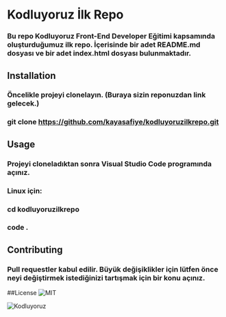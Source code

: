 # Kodluyoruz İlk Repo

### Bu repo Kodluyoruz Front-End Developer Eğitimi kapsamında oluşturduğumuz ilk repo. İçerisinde bir adet README.md dosyası ve bir adet index.html dosyası bulunmaktadır.

## Installation
### Öncelikle projeyi clonelayın. (Buraya sizin reponuzdan link gelecek.)
### git clone https://github.com/kayasafiye/kodluyoruzilkrepo.git

## Usage
### Projeyi cloneladıktan sonra Visual Studio Code programında açınız.

### Linux için:
### cd kodluyoruzilkrepo
### code .

## Contributing
### Pull requestler kabul edilir. Büyük değişiklikler için lütfen önce neyi değiştirmek istediğinizi tartışmak için bir konu açınız.

##License
![MIT](https://choosealicense.com/licenses/mit/)

![Kodluyoruz](https://miro.medium.com/max/3150/2*TZeK0kyHTRHVv3gUi8BtQg.png)
